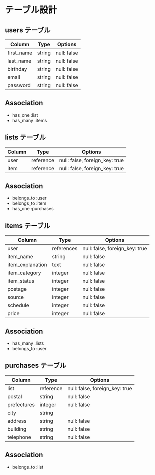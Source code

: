 

# テーブル設計

## users テーブル

| Column     | Type   | Options     |
| ---------- | ------ | ----------- |
| first_name | string | null: false |
| last_name  | string | null: false |
| birthday   | string | null: false |
| email      | string | null: false |
| password   | string | null: false |

## Association

- has_one :list
- has_many :items

## lists テーブル

| Column | Type      | Options                        |
| ------ | --------- | ------------------------------ |
| user   | reference | null: false, foreign_key: true |
| item   | reference | null: false, foreign_key: true |

## Association

- belongs_to :user
- belongs_to :item
- has_one :purchases

## items テーブル

| Column           | Type       | Options                        |
| ---------------- | ---------- | ------------------------------ |
| user             | references | null: false, foreign_key: true |
| item_name        | string     | null: false                    |
| item_explanation | text       | null: false                    |
| item_category    | integer    | null: false                    |
| item_status      | integer    | null: false                    |
| postage          | integer    | null: false                    |
| source           | integer    | null: false                    |
| schedule         | integer    | null: false                    |
| price            | integer    | null: false                    |

## Association

- has_many :lists
- belongs_to :user

## purchases テーブル

| Column      | Type       | Options                        |
| ----------- | ---------- | ------------------------------ |
| list        | reference  | null: false, foreign_key: true |
| postal      | string     | null: false                    |
| prefectures | integer    | null: false                    |
| city        | string     |                                |
| address     | string     | null: false                    |
| building    | string     | null: false                    |
| telephone   | string     | null: false                    |

## Association

- belongs_to :list